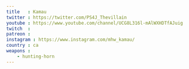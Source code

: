 ```yaml
---
title   : Kamau
twitter : https://twitter.com/PS4J_Thevillain
youtube : https://www.youtube.com/channel/UCG8L316l-mAlWXHDTfAJuig
twitch  :
patreon :
instagram : https://www.instagram.com/mhw_kamau/
country : ca
weapons :
    - hunting-horn
---
```

